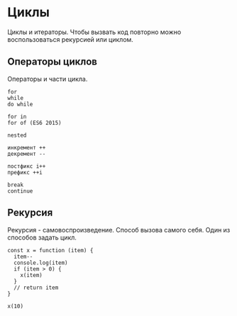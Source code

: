 # Циклы
Циклы и итераторы. Чтобы вызвать код повторно можно воспользоваться рекурсией или циклом.

## Операторы циклов
Операторы и части цикла.

    for
    while
    do while

    for in
    for of (ES6 2015)

    nested

    инкремент ++
    декремент --

    постфикс i++
    префикс ++i

    break
    continue

## Рекурсия
Рекурсия - самовоспроизведение. Способ вызова самого себя. Один из способов задать цикл.

    const x = function (item) {
      item--
      console.log(item)
      if (item > 0) {
        x(item)
      }
      // return item
    }

    x(10)
